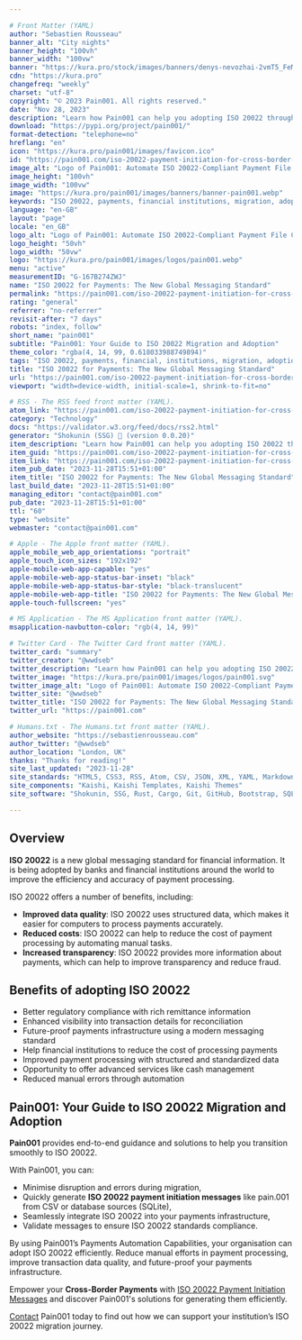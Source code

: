 ```yaml
---

# Front Matter (YAML)
author: "Sebastien Rousseau"
banner_alt: "City nights"
banner_height: "100vh"
banner_width: "100vw"
banner: "https://kura.pro/stock/images/banners/denys-nevozhai-2vmT5_FeMck.webp"
cdn: "https://kura.pro"
changefreq: "weekly"
charset: "utf-8"
copyright: "© 2023 Pain001. All rights reserved."
date: "Nov 28, 2023"
description: "Learn how Pain001 can help you adopting ISO 20022 through compliant message generation and integration"
download: "https://pypi.org/project/pain001/"
format-detection: "telephone=no"
hreflang: "en"
icon: "https://kura.pro/pain001/images/favicon.ico"
id: "https://pain001.com/iso-20022-payment-initiation-for-cross-border-payments/index.html"
image_alt: "Logo of Pain001: Automate ISO 20022-Compliant Payment File Creation"
image_height: "100vh"
image_width: "100vw"
image: "https://kura.pro/pain001/images/banners/banner-pain001.webp"
keywords: "ISO 20022, payments, financial institutions, migration, adoption, Pain001, automation, compliance, infrastructure, cross-border payments"
language: "en-GB"
layout: "page"
locale: "en_GB"
logo_alt: "Logo of Pain001: Automate ISO 20022-Compliant Payment File Creation"
logo_height: "50vh"
logo_width: "50vw"
logo: "https://kura.pro/pain001/images/logos/pain001.webp"
menu: "active"
measurementID: "G-167B274ZWJ"
name: "ISO 20022 for Payments: The New Global Messaging Standard"
permalink: "https://pain001.com/iso-20022-payment-initiation-for-cross-border-payments/index.html"
rating: "general"
referrer: "no-referrer"
revisit-after: "7 days"
robots: "index, follow"
short_name: "pain001"
subtitle: "Pain001: Your Guide to ISO 20022 Migration and Adoption"
theme_color: "rgba(4, 14, 99, 0.618033988749894)"
tags: "ISO 20022, payments, financial, institutions, migration, adoption, Pain001, automation, compliance, infrastructure"
title: "ISO 20022 for Payments: The New Global Messaging Standard"
url: "https://pain001.com/iso-20022-payment-initiation-for-cross-border-payments/index.html"
viewport: "width=device-width, initial-scale=1, shrink-to-fit=no"

# RSS - The RSS feed front matter (YAML).
atom_link: "https://pain001.com/iso-20022-payment-initiation-for-cross-border-payments/rss.xml"
category: "Technology"
docs: "https://validator.w3.org/feed/docs/rss2.html"
generator: "Shokunin (SSG) 🦀 (version 0.0.20)"
item_description: "Learn how Pain001 can help you adopting ISO 20022 through compliant message generation and integration"
item_guid: "https://pain001.com/iso-20022-payment-initiation-for-cross-border-payments/rss.xml"
item_link: "https://pain001.com/iso-20022-payment-initiation-for-cross-border-payments/rss.xml"
item_pub_date: "2023-11-28T15:51+01:00"
item_title: "ISO 20022 for Payments: The New Global Messaging Standard"
last_build_date: "2023-11-28T15:51+01:00"
managing_editor: "contact@pain001.com"
pub_date: "2023-11-28T15:51+01:00"
ttl: "60"
type: "website"
webmaster: "contact@pain001.com"

# Apple - The Apple front matter (YAML).
apple_mobile_web_app_orientations: "portrait"
apple_touch_icon_sizes: "192x192"
apple-mobile-web-app-capable: "yes"
apple-mobile-web-app-status-bar-inset: "black"
apple-mobile-web-app-status-bar-style: "black-translucent"
apple-mobile-web-app-title: "ISO 20022 for Payments: The New Global Messaging Standard"
apple-touch-fullscreen: "yes"

# MS Application - The MS Application front matter (YAML).
msapplication-navbutton-color: "rgb(4, 14, 99)"

# Twitter Card - The Twitter Card front matter (YAML).
twitter_card: "summary"
twitter_creator: "@wwdseb"
twitter_description: "Learn how Pain001 can help you adopting ISO 20022 through compliant message generation and integration"
twitter_image: "https://kura.pro/pain001/images/logos/pain001.svg"
twitter_image_alt: "Logo of Pain001: Automate ISO 20022-Compliant Payment File Creation"
twitter_site: "@wwdseb"
twitter_title: "ISO 20022 for Payments: The New Global Messaging Standard"
twitter_url: "https://pain001.com"

# Humans.txt - The Humans.txt front matter (YAML).
author_website: "https://sebastienrousseau.com"
author_twitter: "@wwdseb"
author_location: "London, UK"
thanks: "Thanks for reading!"
site_last_updated: "2023-11-28"
site_standards: "HTML5, CSS3, RSS, Atom, CSV, JSON, XML, YAML, Markdown, TOML, SQLite"
site_components: "Kaishi, Kaishi Templates, Kaishi Themes"
site_software: "Shokunin, SSG, Rust, Cargo, Git, GitHub, Bootstrap, SQLite, VS Code"

---
```


## Overview

**ISO 20022** is a new global messaging standard for financial information. It
is being adopted by banks and financial institutions around the world to
improve the efficiency and accuracy of payment processing.

ISO 20022 offers a number of benefits, including:

- **Improved data quality**: ISO 20022 uses structured data, which makes it
  easier for computers to process payments accurately.
- **Reduced costs**: ISO 20022 can help to reduce the cost of payment
  processing by automating manual tasks.
- **Increased transparency**: ISO 20022 provides more information about
  payments, which can help to improve transparency and reduce fraud.

## Benefits of adopting ISO 20022

- Better regulatory compliance with rich remittance information
- Enhanced visibility into transaction details for reconciliation
- Future-proof payments infrastructure using a modern messaging standard
- Help financial institutions to reduce the cost of processing payments
- Improved payment processing with structured and standardized data
- Opportunity to offer advanced services like cash management
- Reduced manual errors through automation

## Pain001: Your Guide to ISO 20022 Migration and Adoption

**Pain001** provides end-to-end guidance and solutions to help you transition
smoothly to ISO 20022.

With Pain001, you can:

- Minimise disruption and errors during migration,
- Quickly generate **ISO 20022 payment initiation messages** like pain.001 from
  CSV or database sources (SQLite),
- Seamlessly integrate ISO 20022 into your payments infrastructure,
- Validate messages to ensure ISO 20022 standards compliance.

By using Pain001’s Payments Automation Capabilities, your organisation can
adopt ISO 20022 efficiently. Reduce manual efforts in payment processing,
improve transaction data quality, and future-proof your payments infrastructure.

Empower your **Cross-Border Payments** with
[ISO 20022 Payment Initiation Messages][00] and discover Pain001's solutions
for generating them efficiently.

[Contact][01] Pain001 today to find out how we can support your institution’s
ISO 20022 migration journey.

[00]: /iso-20022-payment-initiation-for-cross-border-payments/index.html
[01]: /contact/index.html
